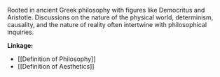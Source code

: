 Rooted in ancient Greek philosophy with figures like Democritus and Aristotle. Discussions on the nature of the physical world, determinism, causality, and the nature of reality often intertwine with philosophical inquiries.

**Linkage:**
- [[Definition of Philosophy]]
- [[Definition of Aesthetics]]